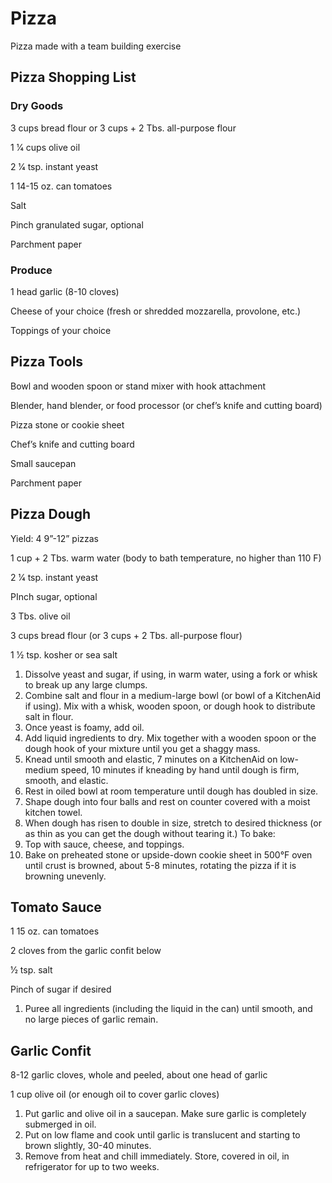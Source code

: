 # Pizza

Pizza made with a team building exercise

## Pizza Shopping List

### Dry Goods
3 cups bread flour or 3 cups + 2 Tbs. all-purpose flour

1 1⁄4 cups olive oil

2 1⁄4 tsp. instant yeast

1 14-15 oz. can tomatoes

Salt

Pinch granulated sugar, optional

Parchment paper

### Produce
1 head garlic (8-10 cloves)

Cheese of your choice (fresh or shredded mozzarella, provolone, etc.)

Toppings of your choice


## Pizza Tools
Bowl and wooden spoon or stand mixer with hook attachment

Blender, hand blender, or food processor (or chef’s knife and cutting board)

Pizza stone or cookie sheet

Chef’s knife and cutting board

Small saucepan

Parchment paper

## Pizza Dough

Yield: 4 9”-12” pizzas

1 cup + 2 Tbs. warm water (body to bath temperature, no higher than 110 F)

2 1⁄4 tsp. instant yeast

PInch sugar, optional

3 Tbs. olive oil

3 cups bread flour (or 3 cups + 2 Tbs. all-purpose flour)

1 1⁄2 tsp. kosher or sea salt

1. Dissolve yeast and sugar, if using, in warm water, using a fork or whisk to break up any
large clumps.
1. Combine salt and flour in a medium-large bowl (or bowl of a KitchenAid if using). Mix with
a whisk, wooden spoon, or dough hook to distribute salt in flour.
1. Once yeast is foamy, add oil.
1. Add liquid ingredients to dry. Mix together with a wooden spoon or the dough hook of
your mixture until you get a shaggy mass.
1. Knead until smooth and elastic, 7 minutes on a KitchenAid on low-medium speed, 10
minutes if kneading by hand until dough is firm, smooth, and elastic.
1. Rest in oiled bowl at room temperature until dough has doubled in size.
1. Shape dough into four balls and rest on counter covered with a moist kitchen towel.
1. When dough has risen to double in size, stretch to desired thickness (or as thin as you
can get the dough without tearing it.)
To bake:
1. Top with sauce, cheese, and toppings.
1. Bake on preheated stone or upside-down cookie sheet in 500°F oven until crust is
browned, about 5-8 minutes, rotating the pizza if it is browning unevenly.

## Tomato Sauce

1 15 oz. can tomatoes

2 cloves from the garlic confit below

1⁄2 tsp. salt

Pinch of sugar if desired

1. Puree all ingredients (including the liquid in the can) until smooth, and no large pieces of
garlic remain.

## Garlic Confit

8-12 garlic cloves, whole and peeled, about one head of garlic

1 cup olive oil (or enough oil to cover garlic cloves)

1. Put garlic and olive oil in a saucepan. Make sure garlic is completely submerged in oil.
1. Put on low flame and cook until garlic is translucent and starting to brown slightly, 30-40
minutes.
1. Remove from heat and chill immediately. Store, covered in oil, in refrigerator for up to two
weeks.

